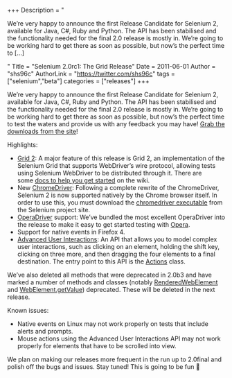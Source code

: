 +++
Description = "<p>We’re very happy to announce the first Release Candidate for Selenium 2, available for Java, C#, Ruby and Python. The API has been stabilised and the functionality needed for the final 2.0 release is mostly in. We’re going to be working hard to get there as soon as possible, but now’s the perfect time to […]</p>"
Title = "Selenium 2.0rc1: The Grid Release"
Date = 2011-06-01
Author = "shs96c"
AuthorLink = "https://twitter.com/shs96c"
tags = ["selenium","beta"]
categories = ["releases"]
+++

<p>We&#8217;re very happy to announce the first Release Candidate for Selenium 2, available for Java, C#, Ruby and Python. The API has been stabilised and the functionality needed for the final 2.0 release is mostly in. We’re going to be working hard to get there as soon as possible, but now’s the perfect time to test the waters and provide us with any feedback you may have! <a href="http://code.google.com/p/selenium/downloads/list">Grab the downloads from the site</a>!</p>
<p>Highlights:</p>
<ul>
<li><a href="http://code.google.com/p/selenium/wiki/Grid2">Grid 2</a>: A major feature of this release is Grid 2, an implementation of the Selenium Grid that supports WebDriver&#8217;s wire protocol, allowing tests using Selenium WebDriver to be distributed through it. There are some <a href="http://code.google.com/p/selenium/wiki/Grid2">docs to help you get started</a> on the wiki.</li>
<li>New <a href="http://code.google.com/p/selenium/wiki/ChromeDriver">ChromeDriver</a>: Following a complete rewrite of the ChromeDriver, Selenium 2 is now supported natively by the Chrome browser itself. In order to use this, you must download the <a href="http://code.google.com/p/selenium/downloads/list">chromedriver executable</a> from the Selenium project site.</li>
<li><a href="http://www.opera.com/developer/tools/operadriver/">OperaDriver</a> support: We&#8217;ve bundled the most excellent OperaDriver into the release to make it easy to get started testing with <a href="http://www.opera.com/browser/">Opera</a>.</li>
<li>Support for native events in Firefox 4.</li>
<li><a href="http://code.google.com/p/selenium/wiki/AdvancedUserInteractions">Advanced User Interactions</a>: An API that allows you to model complex user interactions, such as clicking on an element, holding the shift key, clicking on three more, and then dragging the four elements to a final destination. The entry point to this API is the <a href="http://selenium.googlecode.com/svn/trunk/docs/api/java/org/openqa/selenium/interactions/Actions.html">Actions</a> class.</li>
</ul>
<p>We’ve also deleted all methods that were deprecated in 2.0b3 and have marked a number of methods and classes (notably <a href="http://selenium.googlecode.com/svn/trunk/docs/api/java/org/openqa/selenium/RenderedWebElement.html">RenderedWebElement</a> and <a href="http://selenium.googlecode.com/svn/trunk/docs/api/java/org/openqa/selenium/WebElement.html#getValue()">WebElement.getValue</a>) deprecated. These will be deleted in the next release.</p>
<p>Known issues:</p>
<ul>
<li>Native events on Linux may not work properly on tests that include alerts and prompts.</li>
<li>Mouse actions using the Advanced User Interactions API may not work properly for elements that have to be scrolled into view.</li>
</ul>
<p>We plan on making our releases more frequent in the run up to 2.0final and polish off the bugs and issues. Stay tuned! This is going to be fun 🙂</p>

